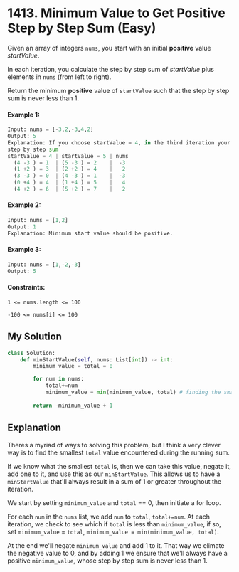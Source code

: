 # 1413. Minimum Value to Get Positive Step by Step Sum (Easy)

Given an array of integers `nums`, you start with an initial **positive** value *startValue*.

In each iteration, you calculate the step by step sum of *startValue* plus elements in `nums` (from left to right).

Return the minimum **positive** value of `startValue` such that the step by step sum is never less than 1.

#### Example 1:

```Python
Input: nums = [-3,2,-3,4,2]
Output: 5
Explanation: If you choose startValue = 4, in the third iteration your step by step sum is less than 1.
step by step sum
startValue = 4 | startValue = 5 | nums
  (4 -3 ) = 1  | (5 -3 ) = 2    |  -3
  (1 +2 ) = 3  | (2 +2 ) = 4    |   2
  (3 -3 ) = 0  | (4 -3 ) = 1    |  -3
  (0 +4 ) = 4  | (1 +4 ) = 5    |   4
  (4 +2 ) = 6  | (5 +2 ) = 7    |   2
```

#### Example 2:

```Python
Input: nums = [1,2]
Output: 1
Explanation: Minimum start value should be positive.
```

#### Example 3:

```Python
Input: nums = [1,-2,-3]
Output: 5
```

#### Constraints:

`1 <= nums.length <= 100`

`-100 <= nums[i] <= 100`

## My Solution

```Python
class Solution:
    def minStartValue(self, nums: List[int]) -> int:
        minimum_value = total = 0

        for num in nums:
            total+=num
            minimum_value = min(minimum_value, total) # finding the smallest prefix sum in nums
        
        return -minimum_value + 1
```

## Explanation

Theres a myriad of ways to solving this problem, but I think a very clever way is to find the smallest `total` value encountered during the running sum.

If we know what the smallest `total` is, then we can take this value, negate it, add one to it, and use this as our `minStartValue`. This allows us to have a `minStartValue` that'll always result in a sum of 1 or greater throughout the iteration.

We start by setting `minimum_value` and `total` == 0, then initiate a for loop.

For each `num` in the `nums` list, we add `num` to `total`, `total+=num`. At each iteration, we check to see which if `total` is less than `minimum_value`, if so, set `minimum_value` = `total`, `minimum_value = min(minimum_value, total)`.

At the end we'll negate `minimum_value` and add 1 to it. That way we elimate the negative value to 0, and by adding 1 we ensure that we'll always have a positive `minimum_value`, whose step by step sum is never less than 1.